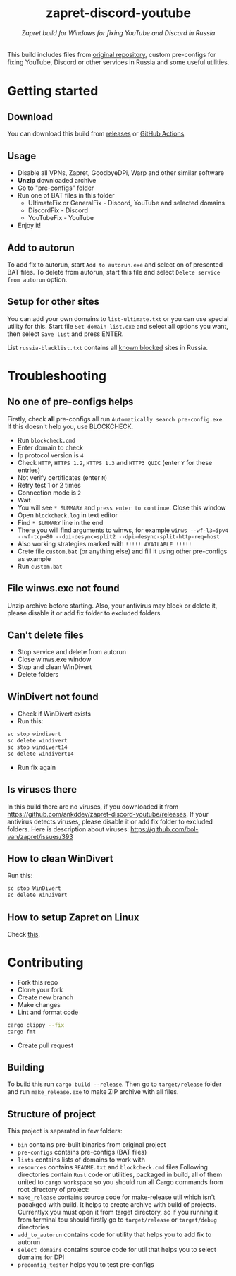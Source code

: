 <h1 align="center">zapret-discord-youtube</h1>
<h6 align="center">Zapret build for Windows for fixing YouTube and Discord in Russia</h6>

This build includes files from [original repository](https://github.com/bol-van/zapret-win-bundle), custom pre-configs for fixing YouTube, Discord or other services in Russia and some useful utilities.
# Getting started
## Download
You can download this build from [releases](https://github.com/ankddev/zapret-discord-youtube/releases) or [GitHub Actions](https://github.com/ankddev/zapret-discord-youtube/actions).
## Usage
* Disable all VPNs, Zapret, GoodbyeDPi, Warp and other similar software
* **Unzip** downloaded archive
* Go to "pre-configs" folder
* Run one of BAT files in this folder
  * UltimateFix or GeneralFix - Discord, YouTube and selected domains
  * DiscordFix - Discord
  * YouTubeFix - YouTube
* Enjoy it!

## Add to autorun
To add fix to autorun, start `Add to autorun.exe` and select on of presented BAT files. To delete from autorun, start this file and select `Delete service from autorun` option.

## Setup for other sites
You can add your own domains to `list-ultimate.txt` or you can use special utility for this. Start file `Set domain list.exe` and select all options you want, then select `Save list` and press ENTER.

List `russia-blacklist.txt` contains all [known blocked](https://antizapret.prostovpn.org/domains-export.txt) sites in Russia.

# Troubleshooting
## No one of pre-configs helps
Firstly, check **all** pre-configs all run `Automatically search pre-config.exe`. If this doesn't help you, use BLOCKCHECK.

* Run `blockcheck.cmd`
* Enter domain to check
* Ip protocol version is `4`
* Check `HTTP`, `HTTPS 1.2`, `HTTPS 1.3` and `HTTP3 QUIC` (enter `Y` for these entries)
* Not verify certificates (enter `N`)
* Retry test 1 or 2 times
* Connection mode is `2`
* Wait
* You will see `* SUMMARY` and `press enter to continue`. Close this window
* Open `blockcheck.log` in text editor
* Find `* SUMMARY` line in the end
* There you will find arguments to winws, for example `winws --wf-l3=ipv4 --wf-tcp=80 --dpi-desync=split2 --dpi-desync-split-http-req=host`
* Also working strategies marked with `!!!!! AVAILABLE !!!!!`
* Crete file `custom.bat` (or anything else) and fill it using other pre-configs as example
* Run `custom.bat`

## File winws.exe not found
Unzip archive before starting. Also, your antivirus may block or delete it, please disable it or add fix folder to excluded folders.

## Can't delete files
* Stop service and delete from autorun
* Close winws.exe window
* Stop and clean WinDivert
* Delete folders

## WinDivert not found
* Check if WinDivert exists
* Run this:
```bash
sc stop windivert
sc delete windivert
sc stop windivert14
sc delete windivert14
```
* Run fix again

## Is viruses there
In this build there are no viruses, if you downloaded it from https://github.com/ankddev/zapret-discord-youtube/releases. If your antivirus detects viruses, please disable it or add fix folder to excluded folders.
Here is description about viruses: https://github.com/bol-van/zapret/issues/393

## How to clean WinDivert
Run this:
```bash
sc stop WinDivert
sc delete WinDivert
```

## How to setup Zapret on Linux
Check [this](https://github.com/bol-van/zapret/blob/master/docs/quick_start.txt).

# Contributing
* Fork this repo
* Clone your fork
* Create new branch
* Make changes
* Lint and format code
```bash
cargo clippy --fix
cargo fmt
```
* Create pull request

## Building
To build this run `cargo build --release`. Then go to `target/release` folder and run `make_release.exe` to make ZIP archive with all files.
## Structure of project
This project is separated in few folders:
* `bin` contains pre-built binaries from original project
* `pre-configs` contains pre-configs (BAT files)
* `lists` contains lists of domains to work with
* `resources` contains `README.txt` and `blockcheck.cmd` files
Following directories contain `Rust` code or utilities, packaged in build, all of them united to `cargo workspace` so you should run all Cargo commands from root directory of project:
* `make_release` contains source code for make-release util  which isn't pacakged with build. It helps to create archive with build of projects. Currentlyx you must open it from target directory, so if you running it from terminal tou should firstly go to `target/release` or `target/debug` directories
* `add_to_autorun` contains code for utility that helps you to add fix to autorun
* `select_domains` contains source code for util that helps you to select domains for DPI
* `preconfig_tester` helps you to test pre-configs
